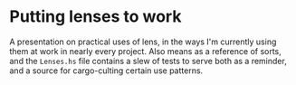 # Putting lenses to work

A presentation on practical uses of lens, in the ways I'm currently using them
at work in nearly every project. Also means as a reference of sorts, and the
`Lenses.hs` file contains a slew of tests to serve both as a reminder, and a
source for cargo-culting certain use patterns.
